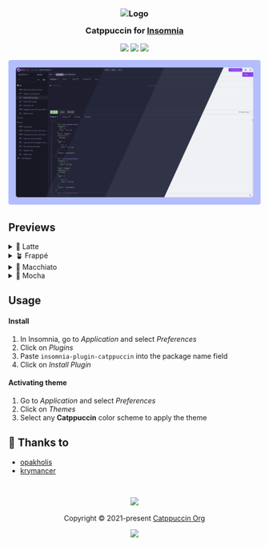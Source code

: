 <h3 align="center">
    <img src="https://raw.githubusercontent.com/catppuccin/catppuccin/main/assets/logos/exports/1544x1544_circle.png" width="100" alt="Logo"/><br/>
	<img src="https://raw.githubusercontent.com/catppuccin/catppuccin/main/assets/misc/transparent.png" height="30" width="0px"/>
	Catppuccin for <a href="https://insomnia.rest/">Insomnia</a>
    <img src="https://raw.githubusercontent.com/catppuccin/catppuccin/main/assets/misc/transparent.png" height="30" width="0px"/>
</h3>

<p align="center">
    <a href="https://github.com/catppuccin/insomnia/stargazers"><img src="https://img.shields.io/github/stars/catppuccin/insomnia?colorA=363a4f&colorB=b7bdf8&style=for-the-badge"></a>
	<a href="https://github.com/catppuccin/insomnia/issues"><img src="https://img.shields.io/github/issues/catppuccin/insomnia?colorA=363a4f&colorB=f5a97f&style=for-the-badge"></a>
	<a href="https://github.com/catppuccin/insomnia/contributors"><img src="https://img.shields.io/github/contributors/catppuccin/insomnia?colorA=363a4f&colorB=a6da95&style=for-the-badge"></a>
</p>

<p align="center">
	<img src="https://raw.githubusercontent.com/catppuccin/insomnia/main/assets/previews/preview.webp"/>
</p>

## Previews

<details>
<summary>🌻 Latte</summary>
<img src="https://raw.githubusercontent.com/catppuccin/insomnia/main/assets/previews/latte.webp"/>
</details>
<details>
<summary>🪴 Frappé</summary>
<img src="https://raw.githubusercontent.com/catppuccin/insomnia/main/assets/previews/frappe.webp"/>
</details>
<details>
<summary>🌺 Macchiato</summary>
<img src="https://raw.githubusercontent.com/catppuccin/insomnia/main/assets/previews/macchiato.webp"/>
</details>
<details>
<summary>🌿 Mocha</summary>
<img src="https://raw.githubusercontent.com/catppuccin/insomnia/main/assets/previews/mocha.webp"/>
</details>

## Usage

#### Install

1. In Insomnia, go to _Application_ and select _Preferences_
2. Click on _Plugins_
3. Paste `insomnia-plugin-catppuccin` into the package name field
4. Click on _Install Plugin_

#### Activating theme

1. Go to _Application_ and select _Preferences_
2. Click on _Themes_
3. Select any **Catppuccin** color scheme to apply the theme

## 💝 Thanks to

- [opakholis](https://github.com/opakholis)
- [krymancer](https://github.com/krymancer)

&nbsp;

<p align="center">
    <img src="https://raw.githubusercontent.com/catppuccin/catppuccin/main/assets/footers/gray0_ctp_on_line.svg?sanitize=true" />
</p>

<p align="center">
    Copyright &copy; 2021-present <a href="https://github.com/catppuccin" target="_blank">Catppuccin Org</a>
</p>

<p align="center">
    <a href="https://github.com/catppuccin/catppuccin/blob/main/LICENSE"><img src="https://img.shields.io/static/v1.svg?style=for-the-badge&label=License&message=MIT&logoColor=d9e0ee&colorA=363a4f&colorB=b7bdf8"/></a>
</p>
